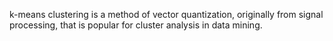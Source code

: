 k-means clustering is a method of vector quantization,
originally from signal processing, that is popular for cluster analysis in data mining.
